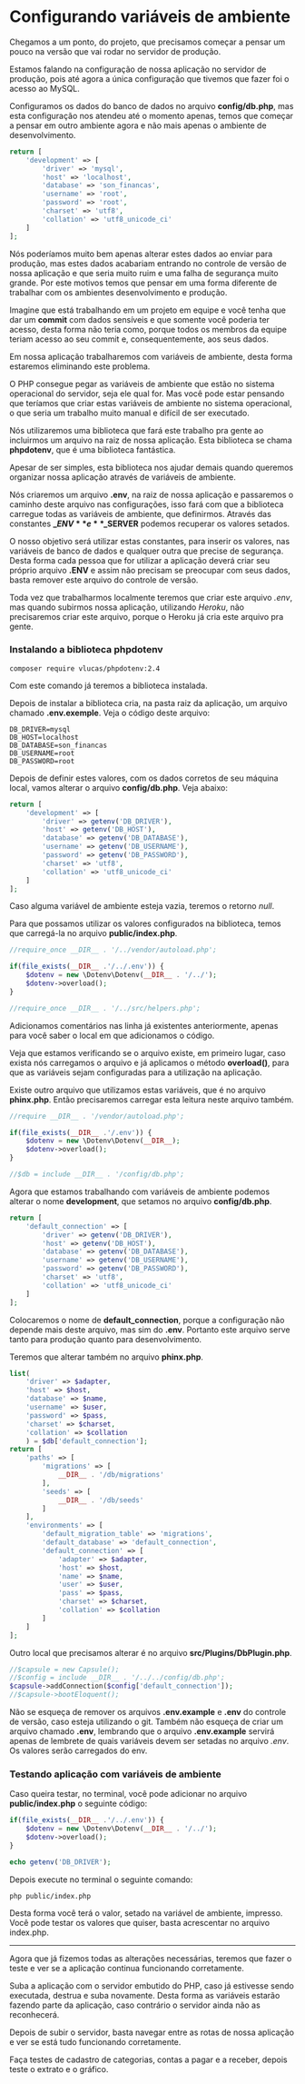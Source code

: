 # Configurando variáveis de ambiente

Chegamos a um ponto, do projeto, que precisamos começar a pensar um pouco na versão que vai rodar no servidor de produção.

Estamos falando na configuração de nossa aplicação no servidor de produção, pois até agora a única configuração que tivemos que fazer foi o acesso ao MySQL.

Configuramos os dados do banco de dados no arquivo **config/db.php**, mas esta configuração nos atendeu até o momento apenas, temos que começar a pensar em outro ambiente agora e não mais apenas o ambiente de desenvolvimento.

```php
return [
    'development' => [
        'driver' => 'mysql',
        'host' => 'localhost',
        'database' => 'son_financas',
        'username' => 'root',
        'password' => 'root',
        'charset' => 'utf8',
        'collation' => 'utf8_unicode_ci'
    ]
];
```

Nós poderíamos muito bem apenas alterar estes dados ao enviar para produção, mas estes dados acabariam entrando no controle de versão de nossa aplicação e que seria muito ruim e uma falha de segurança muito grande. Por este motivos temos que pensar em uma forma diferente de trabalhar com os ambientes desenvolvimento e produção.

Imagine que está trabalhando em um projeto em equipe e você tenha que dar um **commit** com dados sensíveis e que somente você poderia ter acesso, desta forma não teria como, porque todos os membros da equipe teriam acesso ao seu commit e, consequentemente, aos seus dados.

Em nossa aplicação trabalharemos com variáveis de ambiente, desta forma estaremos eliminando este problema.

O PHP consegue pegar as variáveis de ambiente que estão no sistema operacional do servidor, seja ele qual for. Mas você pode estar pensando que teríamos que criar estas variáveis de ambiente no sistema operacional, o que seria um trabalho muito manual e difícil de ser executado.

Nós utilizaremos uma biblioteca que fará este trabalho pra gente ao incluirmos um arquivo na raiz de nossa aplicação. Esta biblioteca se chama **phpdotenv**, que é uma biblioteca fantástica.

Apesar de ser simples, esta biblioteca nos ajudar demais quando queremos organizar nossa aplicação através de variáveis de ambiente.

Nós criaremos um arquivo **.env**, na raiz de nossa aplicação e passaremos o caminho deste arquivo nas configurações, isso fará com que a biblioteca carregue todas as variáveis de ambiente, que definirmos. Através das constantes **$\_ENV** e **$\_SERVER** podemos recuperar os valores setados.

O nosso objetivo será utilizar estas constantes, para inserir os valores, nas variáveis de banco de dados e qualquer outra que precise de segurança. Desta forma cada pessoa que for utilizar a aplicação deverá criar seu próprio arquivo **.ENV** e assim não precisam se preocupar com seus dados, basta remover este arquivo do controle de versão.

Toda vez que trabalharmos localmente teremos que criar este arquivo *.env*, mas quando subirmos nossa aplicação, utilizando *Heroku*, não precisaremos criar este arquivo, porque o Heroku já cria este arquivo pra gente.

### Instalando a biblioteca phpdotenv

`composer require vlucas/phpdotenv:2.4`

Com este comando já teremos a biblioteca instalada.

Depois de instalar a biblioteca cria, na pasta raiz da aplicação, um arquivo chamado **.env.exemple**. Veja o código deste arquivo:

```
DB_DRIVER=mysql
DB_HOST=localhost
DB_DATABASE=son_financas
DB_USERNAME=root
DB_PASSWORD=root
```

Depois de definir estes valores, com os dados corretos de seu máquina local, vamos alterar o arquivo **config/db.php**. Veja abaixo:

```php
return [
    'development' => [
        'driver' => getenv('DB_DRIVER'),
        'host' => getenv('DB_HOST'),
        'database' => getenv('DB_DATABASE'),
        'username' => getenv('DB_USERNAME'),
        'password' => getenv('DB_PASSWORD'),
        'charset' => 'utf8',
        'collation' => 'utf8_unicode_ci'
    ]
];
```

Caso alguma variável de ambiente esteja vazia, teremos o retorno *null*.

Para que possamos utilizar os valores configurados na biblioteca, temos que carregá-la no arquivo **public/index.php**.

```php
//require_once __DIR__ . '/../vendor/autoload.php';

if(file_exists(__DIR__ .'/../.env')) {
    $dotenv = new \Dotenv\Dotenv(__DIR__ . '/../');
    $dotenv->overload();
}

//require_once __DIR__ . '/../src/helpers.php';
```

Adicionamos comentários nas linha já existentes anteriormente, apenas para você saber o local em que adicionamos o código.

Veja que estamos verificando se o arquivo existe, em primeiro lugar, caso exista nós carregamos o arquivo e já aplicamos o método **overload()**, para que as variáveis sejam configuradas para a utilização na aplicação.

Existe outro arquivo que utilizamos estas variáveis, que é no arquivo **phinx.php**. Então precisaremos carregar esta leitura neste arquivo também.

```php
//require __DIR__ . '/vendor/autoload.php';

if(file_exists(__DIR__ .'/.env')) {
    $dotenv = new \Dotenv\Dotenv(__DIR__);
    $dotenv->overload();
}

//$db = include __DIR__ . '/config/db.php';
```

Agora que estamos trabalhando com variáveis de ambiente podemos alterar o nome **development**, que setamos no arquivo **config/db.php**.

```php
return [
    'default_connection' => [
        'driver' => getenv('DB_DRIVER'),
        'host' => getenv('DB_HOST'),
        'database' => getenv('DB_DATABASE'),
        'username' => getenv('DB_USERNAME'),
        'password' => getenv('DB_PASSWORD'),
        'charset' => 'utf8',
        'collation' => 'utf8_unicode_ci'
    ]
];
```

Colocaremos o nome de **default_connection**, porque a configuração não depende mais deste arquivo, mas sim do **.env**. Portanto este arquivo serve tanto para produção quanto para desenvolvimento.

Teremos que alterar também no arquivo **phinx.php**.

```php
list(
    'driver' => $adapter,
    'host' => $host,
    'database' => $name,
    'username' => $user,
    'password' => $pass,
    'charset' => $charset,
    'collation' => $collation
    ) = $db['default_connection'];
return [
    'paths' => [
        'migrations' => [
            __DIR__ . '/db/migrations'
        ],
        'seeds' => [
            __DIR__ . '/db/seeds'
        ]
    ],
    'environments' => [
        'default_migration_table' => 'migrations',
        'default_database' => 'default_connection',
        'default_connection' => [
            'adapter' => $adapter,
            'host' => $host,
            'name' => $name,
            'user' => $user,
            'pass' => $pass,
            'charset' => $charset,
            'collation' => $collation
        ]
    ]
];
```

Outro local que precisamos alterar é no arquivo **src/Plugins/DbPlugin.php**.

```php
//$capsule = new Capsule();
//$config = include __DIR__ . '/../../config/db.php';
$capsule->addConnection($config['default_connection']);
//$capsule->bootEloquent();
```

Não se esqueça de remover os arquivos **.env.example** e **.env** do controle de versão, caso esteja utilizando o git. Também não esqueça de criar um arquivo chamado **.env**, lembrando que o arquivo **.env.example** servirá apenas de lembrete de quais variáveis devem ser setadas no arquivo *.env*. Os valores serão carregados do env.

### Testando aplicação com variáveis de ambiente

Caso queira testar, no terminal, você pode adicionar no arquivo **public/index.php** o seguinte código:

```php
if(file_exists(__DIR__ .'/../.env')) {
    $dotenv = new \Dotenv\Dotenv(__DIR__ . '/../');
    $dotenv->overload();
}

echo getenv('DB_DRIVER');
```

Depois execute no terminal o seguinte comando:

`php public/index.php`

Desta forma você terá o valor, setado na variável de ambiente, impresso. Você pode testar os valores que quiser, basta acrescentar no arquivo index.php.

***

Agora que já fizemos todas as alterações necessárias, teremos que fazer o teste e ver se a aplicação continua funcionando corretamente.

Suba a aplicação com o servidor embutido do PHP, caso já estivesse sendo executada, destrua e suba novamente. Desta forma as variáveis estarão fazendo parte da aplicação, caso contrário o servidor ainda não as reconhecerá.

Depois de subir o servidor, basta navegar entre as rotas de nossa aplicação e ver se está tudo funcionando corretamente.

Faça testes de cadastro de categorias, contas a pagar e a receber, depois teste o extrato e o gráfico.